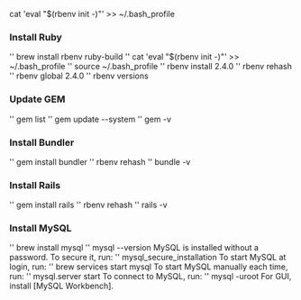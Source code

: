 cat 'eval "$(rbenv init -)"' >> ~/.bash_profile 

### Install Ruby
'' brew install rbenv ruby-build
'' cat 'eval "$(rbenv init -)"' >> ~/.bash_profile
'' source  ~/.bash_profile
'' rbenv install 2.4.0
'' rbenv rehash
'' rbenv global 2.4.0
'' rbenv versions
### Update GEM
'' gem list
'' gem update --system
'' gem -v
### Install Bundler
'' gem install bundler
'' rbenv rehash
'' bundle -v
### Install Rails
'' gem install rails
'' rbenv rehash
'' rails -v
### Install MySQL
'' brew install mysql
'' mysql --version
MySQL is installed without a password.  To secure it, run:
'' mysql_secure_installation
To start MySQL at login, run:
'' brew services start mysql
To start MySQL manually each time, run:
'' mysql.server start
To connect to MySQL, run:
'' mysql -uroot
For GUI, install [MySQL Workbench]. 
